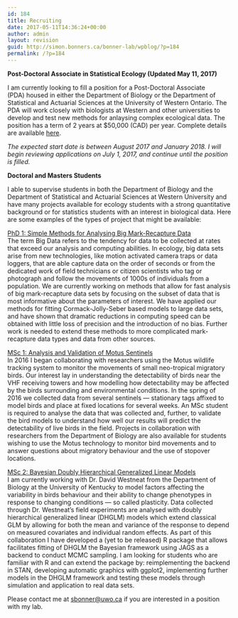 ```yaml
---
id: 184
title: Recruiting
date: 2017-05-11T14:36:24+00:00
author: admin
layout: revision
guid: http://simon.bonners.ca/bonner-lab/wpblog/?p=184
permalink: /?p=184
---
```

**Post-Doctoral Associate in Statistical Ecology (Updated May 11, 2017)**

I am currently looking to fill a position for a Post-Doctoral Associate (PDA) housed in either the Department of Biology or the Department of Statistical and Actuarial Sciences at the University of Western Ontario. The PDA will work closely with biologists at Western and other universities to develop and test new methods for anlaysing complex ecological data. The position has a term of 2 years at $50,000 (CAD) per year. Complete details are available [here](http://simon.bonners.ca/bonner-lab/wpblog/wp-content/uploads/2017/05/pda_announcement_2017.pdf).

_The expected start date is between August 2017 and January 2018. I will begin reviewing applications on July 1, 2017, and continue until the position is filled._

**Doctoral and Masters Students**

I able to supervise students in both the Department of Biology and the Department of Statistical and Actuarial Sciences at Western University and have many projects available for ecology students with a strong quantitative background or for statistics students with an interest in biological data. Here are some examples of the types of project that might be available:

<span style="text-decoration: underline;">PhD 1: Simple Methods for Analysing Big Mark-Recapture Data</span>  
The term Big Data refers to the tendency for data to be collected at rates that exceed our analysis and computing abilities. In ecology, big data sets arise from new technologies, like motion activated camera traps or data loggers, that are able capture data on the order of seconds or from the dedicated work of field technicians or citizen scientists who tag or photograph and follow the movements of 1000s of individuals from a population. We are currently working on methods that allow for fast analysis of big mark-recapture data sets by focusing on the subset of data that is most informative about the parameters of interest. We have applied our methods for fitting Cormack-Jolly-Seber based models to large data sets, and have shown that dramatic reductions in computing speed can be obtained with little loss of precision and the introduction of no bias. Further work is needed to extend these methods to more complicated mark-recapture data types and data from other sources.

<span style="text-decoration: underline;">MSc 1: Analysis and Validation of Motus Sentinels</span>  
In 2016 I began collaborating with researchers using the Motus wildlife tracking system to monitor the movements of small neo-tropical migratory birds. Our interest lay in understanding the detectability of birds near the VHF receiving towers and how modelling how detectability may be affected by the birds surrounding and environmental conditions. In the spring of 2016 we collected data from several sentinels &#8212; stationary tags affixed to model birds and place at fixed locations for several weeks. An MSc student is required to analyse the data that was collected and, further, to validate the bird models to understand how well our results will predict the detectability of live birds in the field. Projects in collaboration with researchers from the Department of Biology are also available for students wishing to use the Motus technology to monitor bird movements and to answer questions about migratory behaviour and the use of stopover locations.

<span style="text-decoration: underline;">MSc 2: Bayesian Doubly Hierarchical Generalized Linear Models</span>  
I am currently working with Dr. David Westneat from the Department of Biology at the University of Kentucky to model factors affecting the variability in birds behaviour and their ability to change phenotypes in response to changing conditions &#8212; so called plasticity. Data collected through Dr. Westneat&#8217;s field experiments are analysed with doubly hierarchical generalized linear (DHGLM) models which extend classical GLM by allowing for both the mean and variance of the response to depend on measured covariates and individual random effects. As part of this collaboration I have developed a (yet to be released) R package that allows facilitates fitting of DHGLM the Bayesian framework using JAGS as a backend to conduct MCMC sampling. I am looking for students who are familiar with R and can extend the package by: reimplementing the backend in STAN, developing automatic graphics with ggplot2, implementing further models in the DHGLM framework and testing these models through simulation and application to real data sets.

Please contact me at <sbonner@uwo.ca> if you are interested in a position with my lab.

&nbsp;